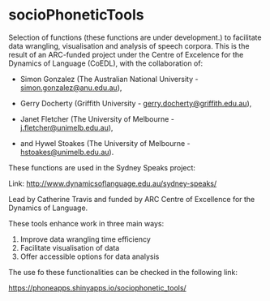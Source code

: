 # socioPhoneticTools

Selection of functions (these functions are under development.) to facilitate data wrangling, visualisation and analysis of speech corpora. This is the result of an ARC-funded project under the Centre of Excelence for the Dynamics of Language (CoEDL), with the collaboration of:

* Simon Gonzalez (The Australian National University - simon.gonzalez@anu.edu.au),

* Gerry Docherty (Griffith University - gerry.docherty@griffith.edu.au),

* Janet Fletcher (The University of Melbourne - j.fletcher@unimelb.edu.au),

* and Hywel Stoakes (The University of Melbourne - hstoakes@unimelb.edu.au).


These functions are used in the Sydney Speaks project:

Link: http://www.dynamicsoflanguage.edu.au/sydney-speaks/

Lead by Catherine Travis and funded by ARC Centre of Excellence for the Dynamics of Language.

These tools enhance work in three main ways:

1. Improve data wrangling time efficiency
2. Facilitate visualisation of data
3. Offer accessible options for data analysis

The use fo these functionalities can be checked in  the following link:

https://phoneapps.shinyapps.io/sociophonetic_tools/
